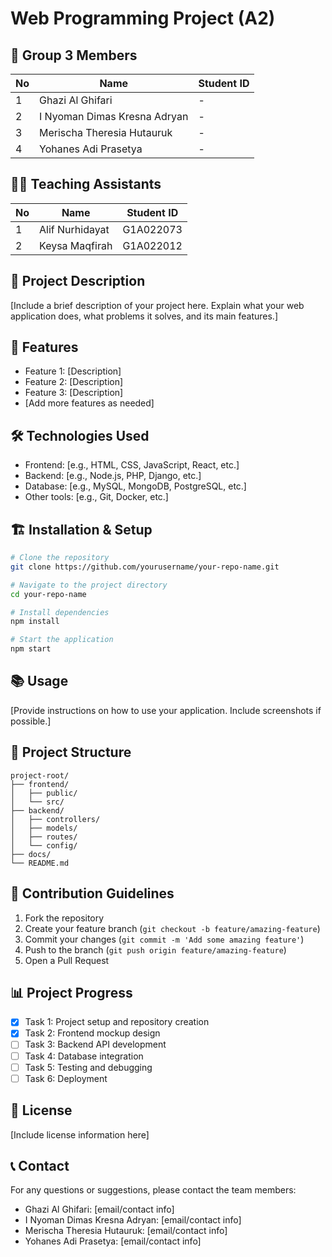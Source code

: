 # Web Programming Project (A2)

## 🌟 Group 3 Members
| No | Name | Student ID |
|----|------|------------|
| 1 | Ghazi Al Ghifari | - |
| 2 | I Nyoman Dimas Kresna Adryan | - |
| 3 | Merischa Theresia Hutauruk | - |
| 4 | Yohanes Adi Prasetya | - |

## 👨‍🏫 Teaching Assistants
| No | Name | Student ID |
|----|------|------------|
| 1 | Alif Nurhidayat | G1A022073 |
| 2 | Keysa Maqfirah | G1A022012 |

## 📝 Project Description
[Include a brief description of your project here. Explain what your web application does, what problems it solves, and its main features.]

## 🚀 Features
- Feature 1: [Description]
- Feature 2: [Description]
- Feature 3: [Description]
- [Add more features as needed]

## 🛠️ Technologies Used
- Frontend: [e.g., HTML, CSS, JavaScript, React, etc.]
- Backend: [e.g., Node.js, PHP, Django, etc.]
- Database: [e.g., MySQL, MongoDB, PostgreSQL, etc.]
- Other tools: [e.g., Git, Docker, etc.]

## 🏗️ Installation & Setup
```bash
# Clone the repository
git clone https://github.com/yourusername/your-repo-name.git

# Navigate to the project directory
cd your-repo-name

# Install dependencies
npm install

# Start the application
npm start
```

## 📚 Usage
[Provide instructions on how to use your application. Include screenshots if possible.]

## 📂 Project Structure
```
project-root/
├── frontend/
│   ├── public/
│   └── src/
├── backend/
│   ├── controllers/
│   ├── models/
│   ├── routes/
│   └── config/
├── docs/
└── README.md
```

## 🤝 Contribution Guidelines
1. Fork the repository
2. Create your feature branch (`git checkout -b feature/amazing-feature`)
3. Commit your changes (`git commit -m 'Add some amazing feature'`)
4. Push to the branch (`git push origin feature/amazing-feature`)
5. Open a Pull Request

## 📊 Project Progress
- [x] Task 1: Project setup and repository creation
- [x] Task 2: Frontend mockup design
- [ ] Task 3: Backend API development
- [ ] Task 4: Database integration
- [ ] Task 5: Testing and debugging
- [ ] Task 6: Deployment

## 📝 License
[Include license information here]

## 📞 Contact
For any questions or suggestions, please contact the team members:
- Ghazi Al Ghifari: [email/contact info]
- I Nyoman Dimas Kresna Adryan: [email/contact info]
- Merischa Theresia Hutauruk: [email/contact info]
- Yohanes Adi Prasetya: [email/contact info]
